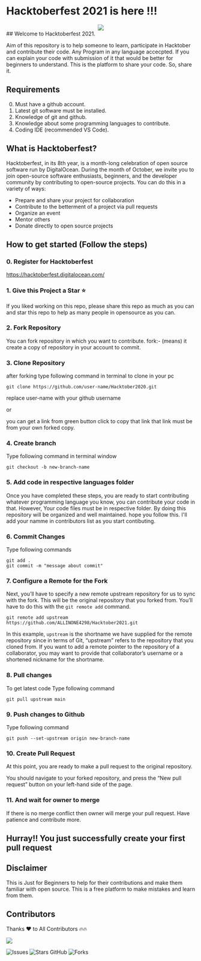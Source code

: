 # Hacktoberfest 2021 is here !!!
<div align="center">
  <img src="https://hacktoberfest.digitalocean.com/_nuxt/img/logo-hacktoberfest-full.f42e3b1.svg" />
  </div>
## Welcome to Hacktoberfest 2021.

Aim of this repository is to help someone to learn, participate in Hacktober and contribute their code.
Any Program in any language accecpted.
If you can explain your code with submission of it that would be better for beginners to understand.
This is the platform to share your code. So, share it.

## Requirements

0. Must have a github account.
1. Latest git software must be installed.
2. Knowledge of git and github.
3. Knowledge about some programming languages to contribute.
4. Coding IDE (recommended VS Code).

## What is Hacktoberfest?

Hacktoberfest, in its 8th year, is a month-long celebration of open source software run by DigitalOcean. During the month of October, we invite you to join open-source software enthusiasts, beginners, and the developer community by contributing to open-source projects. You can do this in a variety of ways:

- Prepare and share your project for collaboration
- Contribute to the betterment of a project via pull requests
- Organize an event
- Mentor others
- Donate directly to open source projects

## How to get started (Follow the steps)

### 0. Register for Hacktoberfest

https://hacktoberfest.digitalocean.com/

### 1. Give this Project a Star :star:

If you liked working on this repo, please share this repo as much
as you can and star this repo to help as many people in opensource as you can.

### 2. Fork Repository

You can fork repository in which you want to contribute.
fork:- (means) it create a copy of repository in your account to commit.

### 3. Clone Repository

after forking type following command in terminal to clone in your pc

```
git clone https://github.com/user-name/Hacktober2020.git
```

replace user-name with your github username

or

you can get a link from green button click to copy that link
that link must be from your own forked copy.

### 4. Create branch

Type following command in terminal window

```
git checkout -b new-branch-name
```

### 5. Add code in respective languages folder

Once you have completed these steps, you are ready to start contributing
whatever programming language you know, you can contribute your code in that.
However, Your code files must be in respective folder. By doing this repository will be organized and well maintained.
hope you follow this. I'll add your namme in contributors list as you start contibuting.

### 6. Commit Changes

Type following commands

```
git add .
git commit -m "message about commit"
```

### 7. Configure a Remote for the Fork

Next, you’ll have to specify a new remote upstream repository for us to sync with the fork. This will be the original repository that you forked from. You’ll have to do this with the `git remote add` command.

```
git remote add upstream https://github.com/ALLINONE4298/Hacktober2021.git
```

In this example, `upstream` is the shortname we have supplied for the remote repository since in terms of Git, “upstream” refers to the repository that you cloned from. If you want to add a remote pointer to the repository of a collaborator, you may want to provide that collaborator’s username or a shortened nickname for the shortname.

### 8. Pull changes

To get latest code
Type following command

```
git pull upstream main
```

### 9. Push changes to Github

Type following command

```
git push --set-upstream origin new-branch-name
```

### 10. Create Pull Request

At this point, you are ready to make a pull request to the original repository.

You should navigate to your forked repository, and press the “New pull request” button on your left-hand side of the page.

### 11. And wait for owner to merge

If there is no merge conflict then owner will merge your pull request.
Have patience and contribute more.

## Hurray!! You just successfully create your first pull request

## Disclaimer

This is Just for Beginners to help for their contributions and make them familiar with open source.
This is a free platform to make mistakes and learn from them.

## Contributors

Thanks ♥ to All Contributors 🔥🔥

<a href = "https://github.com/pushanverma/hacktoberfest2k21/graphs/contributors">
<img src = "https://contrib.rocks/image?repo=pushanverma/hacktoberfest2k21"/>
</a>

![Issues](https://img.shields.io/github/issues/pushanverma/hacktoberfest2k21)
![Stars GitHub](https://img.shields.io/github/stars/pushanverma/hacktoberfest2k21)
![Forks](https://img.shields.io/github/forks/pushanverma/hacktoberfest2k21)
